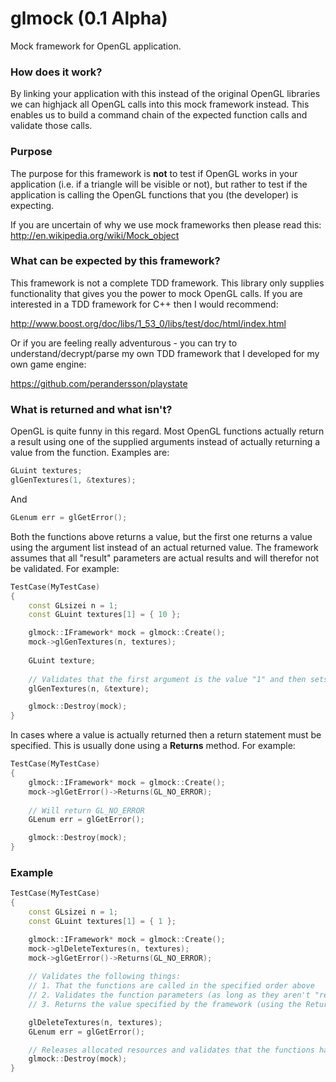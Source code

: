glmock (0.1 Alpha)
======

Mock framework for OpenGL application.

### How does it work?

By linking your application with this instead of the original OpenGL libraries we can highjack all OpenGL calls into this mock framework instead. This enables us to build a command chain of the expected function calls and validate those calls.

### Purpose

The purpose for this framework is **not** to test if OpenGL works in your application (i.e. if a triangle will be visible or not), but rather to test if the application is calling the OpenGL functions that you (the developer) is expecting.

If you are uncertain of why we use mock frameworks then please read this: http://en.wikipedia.org/wiki/Mock_object

### What can be expected by this framework?

This framework is not a complete TDD framework. This library only supplies functionality that gives you the power to mock OpenGL calls. If you are interested in a TDD framework for C++ then I would recommend:

http://www.boost.org/doc/libs/1_53_0/libs/test/doc/html/index.html

Or if you are feeling really adventurous - you can try to understand/decrypt/parse my own TDD framework that I developed for my own game engine:

https://github.com/perandersson/playstate

### What is returned and what isn't? 

OpenGL is quite funny in this regard. Most OpenGL functions actually return a result using one of the supplied arguments instead of actually returning a value from the function. Examples are:

```cpp
GLuint textures;
glGenTextures(1, &textures);
```

And

```cpp
GLenum err = glGetError();
```

Both the functions above returns a value, but the first one returns a value using the argument list instead of an actual returned value. The framework assumes that all "result" parameters are actual results and will therefor not be validated. For example:

```cpp
TestCase(MyTestCase)
{
	const GLsizei n = 1;
	const GLuint textures[1] = { 10 };

	glmock::IFramework* mock = glmock::Create();
	mock->glGenTextures(n, textures);
	
	GLuint texture;
	
	// Validates that the first argument is the value "1" and then sets the texture field into 10 (as specified above)
	glGenTextures(n, &texture);

	glmock::Destroy(mock);
}
```

In cases where a value is actually returned then a return statement must be specified. This is usually done using a **Returns** method. For example:

```cpp
TestCase(MyTestCase)
{
	glmock::IFramework* mock = glmock::Create();
	mock->glGetError()->Returns(GL_NO_ERROR);
	
	// Will return GL_NO_ERROR
	GLenum err = glGetError();

	glmock::Destroy(mock);
}
```

### Example

```cpp
TestCase(MyTestCase)
{
	const GLsizei n = 1;
	const GLuint textures[1] = { 1 };

	glmock::IFramework* mock = glmock::Create();
	mock->glDeleteTextures(n, textures);
	mock->glGetError()->Returns(GL_NO_ERROR);
	
	// Validates the following things:
	// 1. That the functions are called in the specified order above
	// 2. Validates the function parameters (as long as they aren't "return" values)
	// 3. Returns the value specified by the framework (using the Returns method).

	glDeleteTextures(n, textures);
	GLenum err = glGetError();

	// Releases allocated resources and validates that the functions have been invoked correctly
	glmock::Destroy(mock);
}
```
